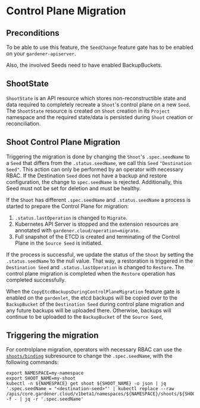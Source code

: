 # Control Plane Migration

## Preconditions

To be able to use this feature, the `SeedChange` feature gate has to be enabled on your `gardener-apiserver`.

Also, the involved Seeds need to have enabled BackupBuckets.

## ShootState

`ShootState` is an API resource which stores non-reconstructible state and data required to completely recreate a `Shoot`'s control plane on a new `Seed`.  The `ShootState` resource is created on `Shoot` creation in its `Project` namespace and the required state/data is persisted during `Shoot` creation or reconciliation.

## Shoot Control Plane Migration

Triggering the migration is done by changing the `Shoot`'s `.spec.seedName` to a `Seed` that differs from the `.status.seedName`, we call this `Seed` `"Destination Seed"`. This action can only be performed by an operator with necessary RBAC. If the Destination `Seed` does not have a backup and restore configuration, the change to `spec.seedName` is rejected. Additionally, this Seed must not be set for deletion and must be healthy.

If the `Shoot` has different `.spec.seedName` and `.status.seedName` a process is started to prepare the Control Plane for migration:

1. `.status.lastOperation` is changed to `Migrate`.
2. Kubernetes API Server is stopped and the extension resources are annotated with `gardener.cloud/operation=migrate`.
3. Full snapshot of the ETCD is created and terminating of the Control Plane in the `Source Seed` is initiated.

If the process is successful, we update the status of the `Shoot` by setting the `.status.seedName` to the null value. That way, a restoration is triggered in the `Destination Seed` and `.status.lastOperation` is changed to `Restore`. The control plane migration is completed when the `Restore` operation has completed successfully.

When the `CopyEtcdBackupsDuringControlPlaneMigration` feature gate is enabled on the `gardenlet`, the etcd backups will be copied over to the `BackupBucket` of the `Destination Seed` during control plane migration and any future backups will be uploaded there. Otherwise, backups will continue to be uploaded to the `BackupBucket` of the `Source Seed`,

## Triggering the migration

For controlplane migration, operators with necessary RBAC can use the [`shoots/binding`](../concepts/scheduler.md#shootsbinding-subresource) subresource to change the `.spec.seedName`, with the following commands:

```
export NAMESPACE=my-namespace
export SHOOT_NAME=my-shoot
kubectl -n ${NAMESPACE} get shoot ${SHOOT_NAME} -o json | jq '.spec.seedName = "<destination-seed>"' | kubectl replace --raw /apis/core.gardener.cloud/v1beta1/namespaces/${NAMESPACE}/shoots/${SHOOT_NAME}/binding -f - | jq -r '.spec.seedName'
```

